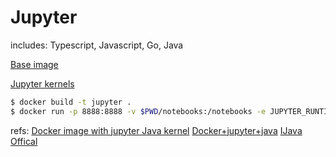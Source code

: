 # Jupyter

includes: Typescript, Javascript, Go, Java

[Base image](https://hub.docker.com/r/jupyter/scipy-notebook/dockerfile)

[Jupyter kernels](https://github.com/jupyter/jupyter/wiki/Jupyter-kernels)

``` bash
$ docker build -t jupyter .
$ docker run -p 8888:8888 -v $PWD/notebooks:/notebooks -e JUPYTER_RUNTIME_DIR=/tmp/runtime jupyter
```

refs:
[Docker image with jupyter Java kernel](https://github.com/SpencerPark/IJava/issues/69)
[Docker+jupyter+java](https://github.com/awslabs/djl/blob/master/jupyter/Dockerfile)
[IJava Offical](https://github.com/SpencerPark/IJava#installing)
